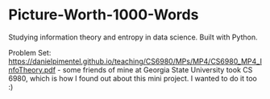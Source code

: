 # Picture-Worth-1000-Words
Studying information theory and entropy in data science. Built with Python.

Problem Set: https://danielpimentel.github.io/teaching/CS6980/MPs/MP4/CS6980_MP4_InfoTheory.pdf - some friends of mine at Georgia State University took CS 6980, which is how I found out about this mini project. I wanted to do it too :)
